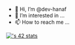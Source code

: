 - 👋 Hi, I’m @dev-hanaf
- 👀 I’m interested in ...
- 📫 How to reach me ...

[![<username>'s 42 stats](https://badge.mediaplus.ma/darkblue/<ahanaf>)](https://github.com/ahanaf/badge42)
